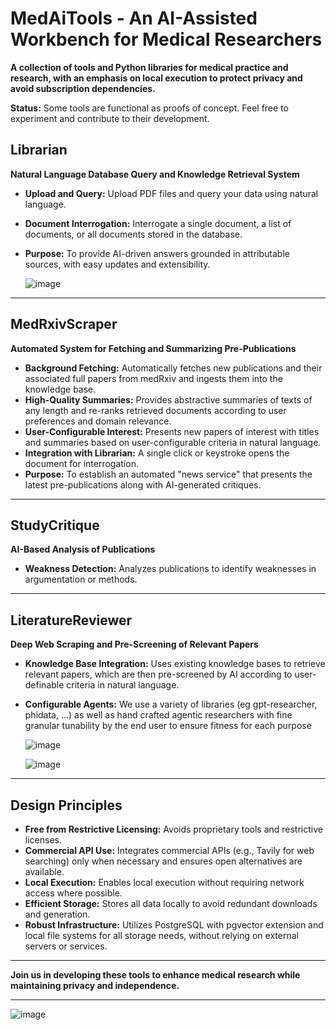 # MedAiTools - An AI-Assisted Workbench for Medical Researchers

**A collection of tools and Python libraries for medical practice and research, with an emphasis on local execution to protect privacy and avoid subscription dependencies.**

**Status:** Some tools are functional as proofs of concept. Feel free to experiment and contribute to their development.

## Librarian
**Natural Language Database Query and Knowledge Retrieval System**

- **Upload and Query:** Upload PDF files and query your data using natural language.
- **Document Interrogation:** Interrogate a single document, a list of documents, or all documents stored in the database.
- **Purpose:** To provide AI-driven answers grounded in attributable sources, with easy updates and extensibility.

  
  ![image](https://github.com/hherb/MedAiTools/assets/15961294/82ef7b87-4faf-4aef-9bad-21b28f6c4857)

---

## MedRxivScraper
**Automated System for Fetching and Summarizing Pre-Publications**

- **Background Fetching:** Automatically fetches new publications and their associated full papers from medRxiv and ingests them into the knowledge base.
- **High-Quality Summaries:** Provides abstractive summaries of texts of any length and re-ranks retrieved documents according to user preferences and domain relevance.
- **User-Configurable Interest:** Presents new papers of interest with titles and summaries based on user-configurable criteria in natural language.
- **Integration with Librarian:** A single click or keystroke opens the document for interrogation.
- **Purpose:** To establish an automated "news service" that presents the latest pre-publications along with AI-generated critiques.

----

## StudyCritique
**AI-Based Analysis of Publications**

- **Weakness Detection:** Analyzes publications to identify weaknesses in argumentation or methods.

---

## LiteratureReviewer
**Deep Web Scraping and Pre-Screening of Relevant Papers**

- **Knowledge Base Integration:** Uses existing knowledge bases to retrieve relevant papers, which are then pre-screened by AI according to user-definable criteria in natural language.
- **Configurable Agents:** We use a variety of libraries (eg gpt-researcher, phidata, ...) as well as hand crafted agentic researchers with fine granular tunability by the end user to ensure fitness for each purpose


  ![image](https://github.com/hherb/MedAiTools/assets/15961294/5c560b91-c005-4b00-9fd4-5ed278705228)


  ![image](https://github.com/hherb/MedAiTools/assets/15961294/07df10cc-f85f-413e-86ea-880fe698c970)

---

## Design Principles

- **Free from Restrictive Licensing:** Avoids proprietary tools and restrictive licenses.
- **Commercial API Use:** Integrates commercial APIs (e.g., Tavily for web searching) only when necessary and ensures open alternatives are available.
- **Local Execution:** Enables local execution without requiring network access where possible.
- **Efficient Storage:** Stores all data locally to avoid redundant downloads and generation.
- **Robust Infrastructure:** Utilizes PostgreSQL with pgvector extension and local file systems for all storage needs, without relying on external servers or services.

---

**Join us in developing these tools to enhance medical research while maintaining privacy and independence.**

---

  ![image](https://github.com/hherb/MedAiTools/assets/15961294/0dbb1388-5796-4c15-8de5-ed9cc0a12ea7)


